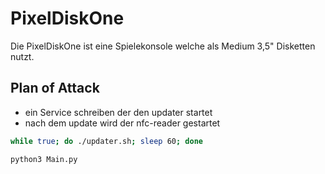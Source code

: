 # PixelDiskOne

Die PixelDiskOne ist eine Spielekonsole welche als Medium 3,5" Disketten nutzt.

## Plan of Attack

- ein Service schreiben der den updater startet
- nach dem update wird der nfc-reader gestartet

```bash
while true; do ./updater.sh; sleep 60; done
```

```bash
python3 Main.py
```
